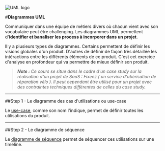 ![UML logo](https://raw.githubusercontent.com/simplonco/Diagrammes-UML/master/logo.png)

#**Diagrammes UML**

Communiquer dans une équipe de métiers divers où chacun vient avec son vocabulaire peut être challenging. Les diagrammes UML permettent d'**identifier et banaliser les process à incorporer dans un projet**.

Il y a plusieurs types de diagrammes.
Certains permettent de définir les visions globales d'un produit. D'autres de définir de façon très détaillée les intéractions entre les différents éléments de ce produit. C'est cet exercice d'analyse en profondeur qui va permettre de mieux définir son produit.

> _**Note :**_
> _Ce cours se situe dans le cadre d'un case study sur la réalisation d'un projet de SaaS : Fixeez ( un service d'ubérisation de réparation vélo ). Il peut cependant être utilisé pour un projet avec des contraintes techniques différentes de celles du case study._

----------

##Step 1 - Le diagramme des cas d'utilisations ou use-case

Le [use-case](https://github.com/simplonco/UML-Use-Case), comme son nom l'indique, permet de définir toutes les utilisations du produit.

----------

##Step 2 - Le diagramme de séquence

Le [diagramme de séquence](https://github.com/simplonco/UML-Sequence) permet de séquencer ces utilisations sur une timeline.

